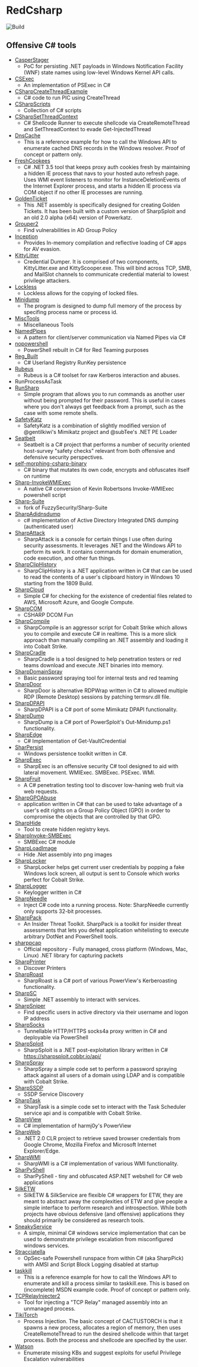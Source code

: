 # RedCsharp

![Build](https://github.com/boh/RedCsharp/workflows/Build/badge.svg)

## Offensive C# tools

* [CasperStager](https://github.com/ustayready/CasperStager)
  * PoC for persisting .NET payloads in Windows Notification Facility (WNF) state names using low-level Windows Kernel API calls.
* [CSExec](https://github.com/malcomvetter/CSExec)
  * An implementation of PSExec in C#
* [CSharpCreateThreadExample](https://github.com/djhohnstein/CSharpCreateThreadExample)
  * C# code to run PIC using CreateThread
* [CSharpScripts](https://github.com/Arno0x/CSharpScripts)
  * Collection of C# scripts
* [CSharpSetThreadContext](https://github.com/djhohnstein/CSharpSetThreadContext)
  * C# Shellcode Runner to execute shellcode via CreateRemoteThread and SetThreadContext to evade Get-InjectedThread
* [DnsCache](https://github.com/malcomvetter/DnsCache)
  * This is a reference example for how to call the Windows API to enumerate cached DNS records in the Windows resolver. Proof of concept or pattern only.
* [FreshCookees](https://github.com/P1CKLES/FreshCookees)
  * C# .NET 3.5 tool that keeps proxy auth cookies fresh by maintaining a hidden IE process that navs to your hosted auto refresh page. Uses WMI event listeners to monitor for InstanceDeletionEvents of the Internet Explorer process, and starts a hidden IE process via COM object if no other IE processes are running.
* [GoldenTicket](https://github.com/ZeroPointSecurity/GoldenTicket)
  * This .NET assembly is specifically designed for creating Golden Tickets. It has been built with a custom version of SharpSploit and an old 2.0 alpha (x64) version of Powerkatz.
* [Grouper2](https://github.com/l0ss/Grouper2)
  * Find vulnerabilities in AD Group Policy
* [Inception](https://github.com/two06/Inception)
  * Provides In-memory compilation and reflective loading of C# apps for AV evasion.
* [KittyLitter ](https://github.com/djhohnstein/KittyLitter)
  * Credential Dumper. It is comprised of two components, KittyLitter.exe and KittyScooper.exe. This will bind across TCP, SMB, and MailSlot channels to communicate credential material to lowest privilege attackers.
* [Lockless](https://github.com/GhostPack/Lockless)
  * Lockless allows for the copying of locked files.
* [Minidump](https://github.com/3xpl01tc0d3r/Minidump)
  * The program is designed to dump full memory of the process by specifing process name or process id.
* [MiscTools](https://github.com/rasta-mouse/MiscTools)
  * Miscellaneous Tools
* [NamedPipes](https://github.com/malcomvetter/NamedPipes)
  * A pattern for client/server communication via Named Pipes via C#
* [nopowershell](https://github.com/bitsadmin/nopowershell)
  * PowerShell rebuilt in C# for Red Teaming purposes
* [Reg_Built](https://github.com/P1CKLES/Reg_Built)
  * C# Userland Registry RunKey persistence
* [Rubeus](https://github.com/GhostPack/Rubeus)
  * Rubeus is a C# toolset for raw Kerberos interaction and abuses.
* RunProcessAsTask
* [RunSharp](https://github.com/fullmetalcache/RunSharp)
  * Simple program that allows you to run commands as another user without being prompted for their password. This is useful in cases where you don't always get feedback from a prompt, such as the case with some remote shells.
* [SafetyKatz](https://github.com/GhostPack/SafetyKatz)
  * SafetyKatz is a combination of slightly modified version of @gentilkiwi's Mimikatz project and @subTee's .NET PE Loader
* [Seatbelt](https://github.com/GhostPack/Seatbelt)
  * Seatbelt is a C# project that performs a number of security oriented host-survey "safety checks" relevant from both offensive and defensive security perspectives.
* [self-morphing-csharp-binary](https://github.com/bytecode77/self-morphing-csharp-binary)
  * C# binary that mutates its own code, encrypts and obfuscates itself on runtime
* [Sharp-InvokeWMIExec](https://github.com/TheWover/Sharp-InvokeWMIExec)
  * A native C# conversion of Kevin Robertsons Invoke-WMIExec powershell script
* [Sharp-Suite](https://github.com/rvrsh3ll/Sharp-Suite)
  * fork of FuzzySecurity/Sharp-Suite
* [SharpAdidnsdump](https://github.com/b4rtik/SharpAdidnsdump)
  * c# implementation of Active Directory Integrated DNS dumping (authenticated user)
* [SharpAttack](https://github.com/jaredhaight/SharpAttack)
  * SharpAttack is a console for certain things I use often during security assessments. It leverages .NET and the Windows API to perform its work. It contains commands for domain enumeration, code execution, and other fun things.
* [SharpClipHistory](https://github.com/FSecureLABS/SharpClipHistory)
  * SharpClipHistory is a .NET application written in C# that can be used to read the contents of a user's clipboard history in Windows 10 starting from the 1809 Build.
* [SharpCloud](https://github.com/chrismaddalena/SharpCloud)
  * Simple C# for checking for the existence of credential files related to AWS, Microsoft Azure, and Google Compute.
* [SharpCOM](https://github.com/rvrsh3ll/SharpCOM)
  * CSHARP DCOM Fun
* [SharpCompile](https://github.com/SpiderLabs/SharpCompile)
  * SharpCompile is an aggressor script for Cobalt Strike which allows you to compile and execute C# in realtime. This is a more slick approach than manually compiling an .NET assembly and loading it into Cobalt Strike.
* [SharpCradle](https://github.com/anthemtotheego/SharpCradle)
  * SharpCradle is a tool designed to help penetration testers or red teams download and execute .NET binaries into memory.
* [SharpDomainSpray](https://github.com/HunnicCyber/SharpDomainSpray)
  * Basic password spraying tool for internal tests and red teaming
* [SharpDoor](https://github.com/infosecn1nja/SharpDoor)
  * SharpDoor is alternative RDPWrap written in C# to allowed multiple RDP (Remote Desktop) sessions by patching termsrv.dll file.
* [SharpDPAPI](https://github.com/GhostPack/SharpDPAPI)
  * SharpDPAPI is a C# port of some Mimikatz DPAPI functionality.
* [SharpDump](https://github.com/GhostPack/SharpDump)
  * SharpDump is a C# port of PowerSploit's Out-Minidump.ps1 functionality.
* [SharpEdge](https://github.com/rvrsh3ll/SharpEdge)
  * C# Implementation of Get-VaultCredential
* [SharPersist](https://github.com/fireeye/SharPersist)
  * Windows persistence toolkit written in C#.
* [SharpExec](https://github.com/anthemtotheego/SharpExec)
  * SharpExec is an offensive security C# tool designed to aid with lateral movement. WMIExec. SMBExec. PSExec. WMI.
* [SharpFruit](https://github.com/rvrsh3ll/SharpFruit)
  * A C# penetration testing tool to discover low-haning web fruit via web requests.
* [SharpGPOAbuse](https://github.com/FSecureLABS/SharpGPOAbuse)
  * application written in C# that can be used to take advantage of a user's edit rights on a Group Policy Object (GPO) in order to compromise the objects that are controlled by that GPO.
* [SharpHide](https://github.com/outflanknl/SharpHide)
  * Tool to create hidden registry keys.
* [SharpInvoke-SMBExec](https://github.com/checkymander/Sharp-SMBExec)
  * SMBExec C# module 
* [SharpLoadImage](https://github.com/b4rtik/SharpLoadImage)
  * Hide .Net assembly into png images
* [SharpLocker](https://github.com/Pickfordmatt/SharpLocker)
  * SharpLocker helps get current user credentials by popping a fake Windows lock screen, all output is sent to Console which works perfect for Cobalt Strike. 
* [SharpLogger](https://github.com/djhohnstein/SharpLogger)
  * Keylogger written in C#
* [SharpNeedle](https://github.com/ChadSki/SharpNeedle)
  * Inject C# code into a running process. Note: SharpNeedle currently only supports 32-bit processes.
* [SharpPack](https://github.com/mdsecactivebreach/SharpPack)
  * An Insider Threat Toolkit. SharpPack is a toolkit for insider threat assessments that lets you defeat application whitelisting to execute arbitrary DotNet and PowerShell tools.
* [sharppcap](https://github.com/chmorgan/sharppcap)
  * Official repository - Fully managed, cross platform (Windows, Mac, Linux) .NET library for capturing packets
* [SharpPrinter](https://github.com/rvrsh3ll/SharpPrinter)
  * Discover Printers
* [SharpRoast](https://github.com/GhostPack/SharpRoast)
  * SharpRoast is a C# port of various PowerView's Kerberoasting functionality.
* [SharpSC](https://github.com/djhohnstein/SharpSC)
  * Simple .NET assembly to interact with services.
* [SharpSniper](https://github.com/HunnicCyber/SharpSniper)
  * Find specific users in active directory via their username and logon IP address
* [SharpSocks]( https://github.com/nettitude/SharpSocks)
  * Tunnellable HTTP/HTTPS socks4a proxy written in C# and deployable via PowerShell
* [SharpSploit](https://github.com/cobbr/SharpSploit)
  * SharpSploit is a .NET post-exploitation library written in C# https://sharpsploit.cobbr.io/api/
* [SharpSpray](https://github.com/jnqpblc/SharpSpray)
  * SharpSpray a simple code set to perform a password spraying attack against all users of a domain using LDAP and is compatible with Cobalt Strike.
* [SharpSSDP](https://github.com/rvrsh3ll/SharpSSDP)
  * SSDP Service Discovery
* [SharpTask](https://github.com/jnqpblc/SharpTask)
  * SharpTask is a simple code set to interact with the Task Scheduler service api and is compatible with Cobalt Strike.
* [SharpView](https://github.com/tevora-threat/SharpView)
  * C# implementation of harmj0y's PowerView
* [SharpWeb](https://github.com/djhohnstein/SharpWeb)
  * .NET 2.0 CLR project to retrieve saved browser credentials from Google Chrome, Mozilla Firefox and Microsoft Internet Explorer/Edge.
* [SharpWMI]( https://github.com/GhostPack/SharpWMI)
  * SharpWMI is a C# implementation of various WMI functionality.
* [SharPyShell](https://github.com/antonioCoco/SharPyShell )
  * SharPyShell - tiny and obfuscated ASP.NET webshell for C# web applications
* [SilkETW](https://github.com/fireeye/SilkETW)
  * SilkETW & SilkService are flexible C# wrappers for ETW, they are meant to abstract away the complexities of ETW and give people a simple interface to perform research and introspection. While both projects have obvious defensive (and offensive) applications they should primarily be considered as research tools.
* [SneakyService]( https://github.com/malcomvetter/SneakyService)
  * A simple, minimal C# windows service implementation that can be used to demonstrate privilege escalation from misconfigured windows services.
* [Stracciatella](https://github.com/mgeeky/Stracciatella)
  * OpSec-safe Powershell runspace from within C# (aka SharpPick) with AMSI and Script Block Logging disabled at startup
* [taskkill](https://github.com/malcomvetter/taskkill )
  * This is a reference example for how to call the Windows API to enumerate and kill a process similar to taskkill.exe. This is based on (incomplete) MSDN example code. Proof of concept or pattern only.
* [TCPRelayInjecter2](https://github.com/Arno0x/TCPRelayInjecter2)
  * Tool for injecting a "TCP Relay" managed assembly into an unmanaged process. 
* [TikiTorch](https://github.com/rasta-mouse/TikiTorch)
  * Process Injection. The basic concept of CACTUSTORCH is that it spawns a new process, allocates a region of memory, then uses CreateRemoteThread to run the desired shellcode within that target process. Both the process and shellcode are specified by the user.
* [Watson](https://github.com/rasta-mouse/Watson)
  * Enumerate missing KBs and suggest exploits for useful Privilege Escalation vulnerabilities
